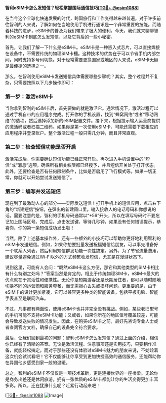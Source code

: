 **智利eSIM卡怎么发短信？轻松掌握国际通信技巧[[TG💪+ @esim1088](https://t.me/s/esim1088)]**

在当今这个全球化快速发展的时代，跨国旅行和工作变得越来越普遍。对于许多前往智利的人来说，了解如何在当地使用手机进行通讯是一个非常重要的技能。而随着科技的进步，eSIM卡的普及为我们带来了极大的便利。今天，我们就来聊聊智利的eSIM卡到底怎么发短信，以及它背后的一些小秘密。

首先，让我们了解一下什么是eSIM卡。eSIM卡是一种嵌入式芯片，可以直接焊接在设备中，不需要传统的物理SIM卡槽。这种技术的优势在于可以节省手机内部空间，同时支持多号码切换。对于经常需要更换国家或地区的人来说，eSIM卡无疑是最便捷的选择之一。

那么，在智利使用eSIM卡发送短信具体需要哪些步骤呢？其实，整个过程并不复杂，只需要按照以下几步操作即可：

### 第一步：激活eSIM卡

当你拿到智利的eSIM卡后，首先要做的就是激活它。通常情况下，激活过程可以通过手机自带的应用程序完成。打开你的手机设置，找到“蜂窝网络”或者“移动网络”的选项，然后选择添加新的eSIM配置文件。接下来，根据提示输入运营商提供的激活码或者扫描二维码。如果你是第一次使用eSIM卡，可能还需要下载相应的应用程序并登录账户。整个激活过程一般只需几分钟，而且非常直观。

### 第二步：检查短信功能是否开启

激活完成后，你需要确认短信功能已经正常开启。再次进入手机设置中的“短信”或“消息”选项，确保所有相关权限都已经授予，并且短信开关处于打开状态。此外，还要检查是否有任何限制条件，比如是否启用了飞行模式等。如果一切正常，你就可以开始尝试发送短信了。

### 第三步：编写并发送短信

现在到了最激动人心的部分——实际发送短信！打开手机上的短信应用，点击右下角的“新建短信”按钮。在弹出的新建窗口里，输入接收人的电话号码和你想说的话。需要注意的是，智利的手机号码通常以“+56”开头，所以在填写号码时不要忘记加上国际区号。完成后，点击发送键，等待几秒钟，如果没有任何错误提示，恭喜你，你的第一条短信成功发出啦！

当然，除了上述基本操作外，还有一些额外的小技巧可以帮助你更好地利用智利的eSIM卡发送短信。例如，如果你想要批量发送祝福短信给朋友，可以事先准备好一个联系人列表，然后利用短信群发功能一次性搞定。另外，为了节省流量费用，建议尽量避免通过Wi-Fi以外的方式频繁收发短信，尤其是在漫游状态下。

说到这里，可能有人会问：“既然eSIM卡这么方便，那它和其他类型的SIM卡相比有什么特别之处吗？”答案当然是肯定的。相比于传统物理SIM卡，eSIM卡最大的优点就在于灵活性和便携性。无论你是短期游客还是长期居住者，都可以随时随地切换不同的运营商和服务套餐，而无需担心丢失或损坏问题。更重要的是，由于eSIM卡的设计更加紧凑，它可以兼容更多种类的智能设备，包括平板电脑、智能手表甚至是联网汽车。

不过，凡事都有两面性，使用eSIM卡也并非完全没有挑战。例如，某些老旧型号的手机可能不支持eSIM卡功能；又或者，如果你所在的地区信号覆盖较差，可能会导致发送失败的情况发生。因此，在购买eSIM卡之前，最好先咨询专业人士或者查阅官方文档，确保自己的设备完全符合要求。

最后，让我们回到最初的问题：智利eSIM卡怎么发短信？通过上面的介绍，相信你已经有了清晰的答案。无论是激活流程、注意事项还是实用技巧，只要稍作准备，就能轻松搞定。而对于那些还没有体验过eSIM卡魅力的朋友来说，不妨趁着这次机会试试看吧！它不仅能够让你享受到更加快捷高效的通信服务，还能帮助你在异国他乡感受到家一般的温暖。

总之，智利的eSIM卡不仅仅是一项技术革新，更是连接世界的一座桥梁。无论你是商务出差还是休闲旅游，拥有一张优质的eSIM卡都能让你的生活变得更加丰富多彩。所以，还在犹豫什么呢？赶紧行动起来吧！

[[TG💪+ @esim1088](https://t.me/s/esim1088) ![Image](https://i.postimg.cc/4NQfJmqS/Snipaste-2025-05-13-00-14-12.png)]